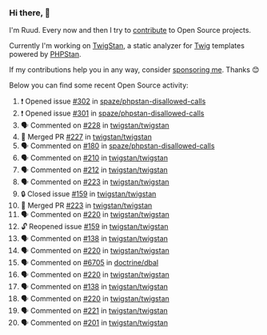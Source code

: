 ### Hi there, 👋

I'm Ruud. Every now and then I try to [contribute](https://github.com/pulls?q=+is%3Apr+author%3Aruudk+archived%3Afalse+is%3Apublic+) to Open Source projects.

Currently I'm working on [TwigStan](https://github.com/twigstan), a static analyzer for [Twig](https://twig.symfony.com/) templates powered by [PHPStan](https://phpstan.org/).

If my contributions help you in any way, consider [sponsoring me](https://github.com/sponsors/ruudk). Thanks 😊

Below you can find some recent Open Source activity:

<!--START_SECTION:activity-->
1. ❗ Opened issue [#302](https://github.com/spaze/phpstan-disallowed-calls/issues/302) in [spaze/phpstan-disallowed-calls](https://github.com/spaze/phpstan-disallowed-calls)
2. ❗ Opened issue [#301](https://github.com/spaze/phpstan-disallowed-calls/issues/301) in [spaze/phpstan-disallowed-calls](https://github.com/spaze/phpstan-disallowed-calls)
3. 🗣 Commented on [#228](https://github.com/twigstan/twigstan/issues/228#issuecomment-2643445676) in [twigstan/twigstan](https://github.com/twigstan/twigstan)
4. 🎉 Merged PR [#227](https://github.com/twigstan/twigstan/pull/227) in [twigstan/twigstan](https://github.com/twigstan/twigstan)
5. 🗣 Commented on [#180](https://github.com/spaze/phpstan-disallowed-calls/issues/180#issuecomment-2643280639) in [spaze/phpstan-disallowed-calls](https://github.com/spaze/phpstan-disallowed-calls)
6. 🗣 Commented on [#210](https://github.com/twigstan/twigstan/issues/210#issuecomment-2643222016) in [twigstan/twigstan](https://github.com/twigstan/twigstan)
7. 🗣 Commented on [#212](https://github.com/twigstan/twigstan/issues/212#issuecomment-2643219192) in [twigstan/twigstan](https://github.com/twigstan/twigstan)
8. 🗣 Commented on [#223](https://github.com/twigstan/twigstan/pull/223#issuecomment-2643187076) in [twigstan/twigstan](https://github.com/twigstan/twigstan)
9. 🔒 Closed issue [#159](https://github.com/twigstan/twigstan/issues/159) in [twigstan/twigstan](https://github.com/twigstan/twigstan)
10. 🎉 Merged PR [#223](https://github.com/twigstan/twigstan/pull/223) in [twigstan/twigstan](https://github.com/twigstan/twigstan)
11. 🗣 Commented on [#220](https://github.com/twigstan/twigstan/issues/220#issuecomment-2643107359) in [twigstan/twigstan](https://github.com/twigstan/twigstan)
12. 🔓 Reopened issue [#159](https://github.com/twigstan/twigstan/issues/159) in [twigstan/twigstan](https://github.com/twigstan/twigstan)
13. 🗣 Commented on [#138](https://github.com/twigstan/twigstan/issues/138#issuecomment-2643103578) in [twigstan/twigstan](https://github.com/twigstan/twigstan)
14. 🗣 Commented on [#220](https://github.com/twigstan/twigstan/issues/220#issuecomment-2643100329) in [twigstan/twigstan](https://github.com/twigstan/twigstan)
15. 🗣 Commented on [#6705](https://github.com/doctrine/dbal/pull/6705#issuecomment-2643074684) in [doctrine/dbal](https://github.com/doctrine/dbal)
16. 🗣 Commented on [#220](https://github.com/twigstan/twigstan/issues/220#issuecomment-2643073235) in [twigstan/twigstan](https://github.com/twigstan/twigstan)
17. 🗣 Commented on [#138](https://github.com/twigstan/twigstan/issues/138#issuecomment-2643038903) in [twigstan/twigstan](https://github.com/twigstan/twigstan)
18. 🗣 Commented on [#220](https://github.com/twigstan/twigstan/issues/220#issuecomment-2643033710) in [twigstan/twigstan](https://github.com/twigstan/twigstan)
19. 🗣 Commented on [#221](https://github.com/twigstan/twigstan/issues/221#issuecomment-2643026503) in [twigstan/twigstan](https://github.com/twigstan/twigstan)
20. 🗣 Commented on [#201](https://github.com/twigstan/twigstan/pull/201#issuecomment-2643024366) in [twigstan/twigstan](https://github.com/twigstan/twigstan)
<!--END_SECTION:activity-->
